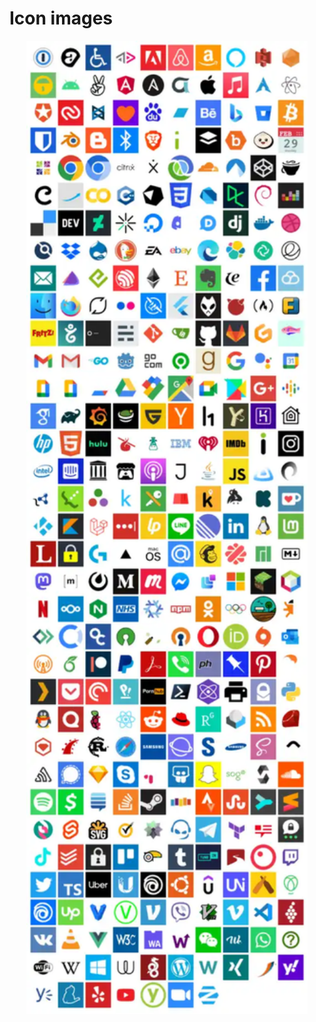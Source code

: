 # Icon images

<p align="center">
<img width="450" src="https://raw.githubusercontent.com/shinokada/svelte-supertiny/main/static/images/svelte-supertinyicons.webp" />
</p>
